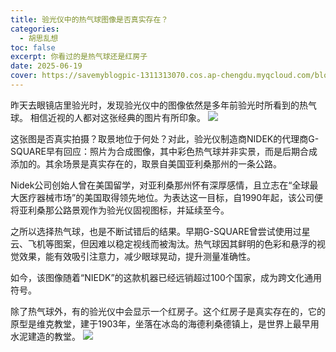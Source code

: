 ```yaml
---
title: 验光仪中的热气球图像是否真实存在？
categories:
  - 胡思乱想
toc: false
excerpt: 你看过的是热气球还是红房子
date: 2025-06-19
cover: https://savemyblogpic-1311313070.cos.ap-chengdu.myqcloud.com/blogpicture/202506201057276.png
---
```

昨天去眼镜店里验光时，发现验光仪中的图像依然是多年前验光时所看到的热气球。 相信近视的人都对这张经典的图片有所印象。
![](https://savemyblogpic-1311313070.cos.ap-chengdu.myqcloud.com/blogpicture/202506201055634.png)

这张图是否真实拍摄？取景地位于何处？对此，验光仪制造商NIDEK的代理商G-SQUARE早有回应：照片为合成图像，其中彩色热气球并非实景，而是后期合成添加的。其余场景是真实存在的，取景自美国亚利桑那州的一条公路。

Nidek公司创始人曾在美国留学，对亚利桑那州怀有深厚感情，且立志在“全球最大医疗器械市场”的美国取得领先地位。为表达这一目标，自1990年起，该公司便将亚利桑那公路景观作为验光仪固视图标，并延续至今。

之所以选择热气球，也是不断试错后的结果。早期G-SQUARE曾尝试使用过星云、飞机等图案，但因难以稳定视线而被淘汰。热气球因其鲜明的色彩和悬浮的视觉效果，能有效吸引注意力，减少眼球晃动，提升测量准确性。

如今，该图像随着“NIEDK”的这款机器已经远销超过100个国家，成为跨文化通用符号。

除了热气球外，有的验光仪中会显示一个红房子。这个红房子是真实存在的，它的原型是维克教堂，建于1903年，坐落在冰岛的海德利桑德镇上，是世界上最早用水泥建造的教堂。
![](https://savemyblogpic-1311313070.cos.ap-chengdu.myqcloud.com/blogpicture/202506201050760.png)